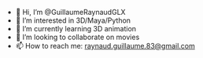 - 👋 Hi, I’m @GuillaumeRaynaudGLX
- 👀 I’m interested in 3D/Maya/Python
- 🌱 I’m currently learning 3D animation
- 💞️ I’m looking to collaborate on movies
- 📫 How to reach me: raynaud.guillaume.83@gmail.com

<!---
GuillaumeRaynaudGLX/GuillaumeRaynaudGLX is a ✨ special ✨ repository because its `README.md` (this file) appears on your GitHub profile.
You can click the Preview link to take a look at your changes.
--->
